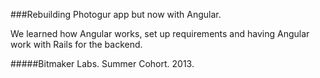 ###Rebuilding Photogur app but now with Angular. 

We learned how Angular works, set up requirements and having Angular work with Rails for the backend. 

#####Bitmaker Labs. Summer Cohort. 2013.